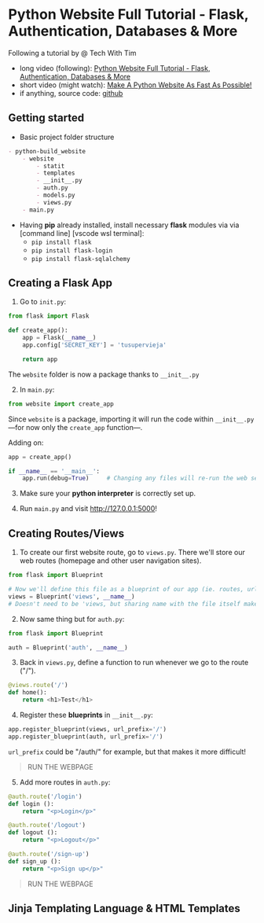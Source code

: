 # Python Website Full Tutorial - Flask, Authentication, Databases & More

Following a tutorial by @ Tech With Tim
- long video (following): [Python Website Full Tutorial - Flask, Authentication, Databases & More](https://youtu.bem/dam0GPOAvVI)
- short video (might watch): [Make A Python Website As Fast As Possible!](https://youtu.be/kng-mJJby8g)
- if anything, source code: [github](https://github.com/techwithtim/Flask-Web-App-Tutorial)



## Getting started

- Basic project folder structure
```markdown
- python-build_website
    - website
        - statit
        - templates
        - __init__.py
        - auth.py
        - models.py
        - views.py
    - main.py
```

- Having **pip** already installed, install necessary **flask** modules via via [command line] [vscode wsl terminal]:
    - `pip install flask`
    - `pip install flask-login`
    - `pip install flask-sqlalchemy`

## Creating a Flask App
1. Go to `init.py`:
```python
from flask import Flask

def create_app():
    app = Flask(__name__)
    app.config['SECRET_KEY'] = 'tusupervieja'

    return app
```
The `website` folder is now a package thanks to `__init__.py` 

2. In `main.py`:
```python
from website import create_app
```
Since `website` is a package, importing it will run the code within `__init__.py` —for now only the `create_app` function—.

Adding on:
```python
app = create_app()

if __name__ == '__main__':
    app.run(debug=True)     # Changing any files will re-run the web server; 'False' if in Production
```

3. Make sure your **python interpreter** is correctly set up.

4. Run `main.py` and visit http://127.0.0.1:5000!

## Creating Routes/Views

1. To create our first website route, go to `views.py`. There we'll store our web routes (homepage and other user navigation sites). <!--`auth.py` will have the login page and other auth files -->

```python
from flask import Blueprint

# Now we'll define this file as a blueprint of our app (ie. routes, urls)
views = Blueprint('views', __name__)
# Doesn't need to be 'views, but sharing name with the file itself makes everything easier
```

2. Now same thing but for `auth.py`:

```python
from flask import Blueprint

auth = Blueprint('auth', __name__)
```

3. Back in `views.py`, define a function to run whenever we go to the route ("/").

```python
@views.route('/')
def home():
    return <h1>Test</h1>
```

4. Register these **blueprints** in `__init__.py`:
```python
app.register_blueprint(views, url_prefix='/')
app.register_blueprint(auth, url_prefix='/')
```

`url_prefix` could be "/auth/" for example, but that makes it more difficult!

> RUN THE WEBPAGE

5. Add more routes in `auth.py`:

```python
@auth.route('/login')
def login ():
    return "<p>Login</p>"

@auth.route('/logout')
def logout ():
    return "<p>Logout</p>"

@auth.route('/sign-up')
def sign_up ():
    return "<p>Sign up</p>"
```

> RUN THE WEBPAGE

## Jinja Templating Language & HTML Templates